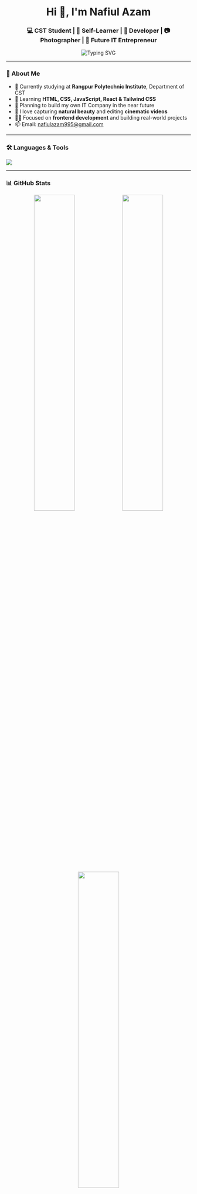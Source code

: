 <h1 align="center">Hi 👋, I'm Nafiul Azam</h1>
<h3 align="center">💻 CST Student | 🌱 Self-Learner | 🚀 Developer | 📷 Photographer | 🎯 Future IT Entrepreneur</h3>

<p align="center">
  <img src="https://readme-typing-svg.demolab.com?font=Fira+Code&weight=500&size=22&duration=3000&pause=1000&center=true&vCenter=true&multiline=true&width=600&height=100&lines=Assalamu+Alaikum!;Welcome+to+My+GitHub+Profile;Coding+My+Dreams+Into+Reality..." alt="Typing SVG" />
</p>

---

### 🧠 About Me

- 🔭 Currently studying at **Rangpur Polytechnic Institute**, Department of CST  
- 🌱 Learning **HTML, CSS, JavaScript, React & Tailwind CSS**
- 💼 Planning to build my own IT Company in the near future
- 📸 I love capturing **natural beauty** and editing **cinematic videos**
- 🧑‍💻 Focused on **frontend development** and building real-world projects
- 📫 Email: [nafiulazam995@gmail.com](mailto:nafiulazam995@gmail.com)

---

### 🛠️ Languages & Tools

<p align="left">
  <img src="https://skillicons.dev/icons?i=html,css,js,react,tailwind,bootstrap,git,github,figma,vscode,linux" />
</p>

---

### 📊 GitHub Stats

<p align="center">
  <img width="47%" src="https://github-readme-stats.vercel.app/api?username=Nafiul-Azam&show_icons=true&theme=radical" />
  <img width="47%" src="https://github-readme-streak-stats.herokuapp.com/?user=Nafiul-Azam&theme=radical" />
</p>

<p align="center">
  <img width="47%" src="https://github-readme-stats.vercel.app/api/top-langs/?username=Nafiul-Azam&layout=compact&theme=radical" />
</p>

---

### 🌍 Connect With Me

<p align="left">
  <a href="https://www.facebook.com/nafiulazam.dev.coder" target="_blank"><img src="https://img.shields.io/badge/Facebook-1877F2?style=for-the-badge&logo=facebook&logoColor=white"/></a>
  <a href="mailto:nafiulazam995@gmail.com" target="_blank"><img src="https://img.shields.io/badge/Gmail-D14836?style=for-the-badge&logo=gmail&logoColor=white"/></a>
</p>

---

### 🐍 Contribution Graph Snake

<p align="center">
  <img src="https://github.com/Nafiul-Azam/Nafiul-Azam/raw/output/github-contribution-grid-snake.svg" />
</p>




---

### ⚡ Fun Fact

> I believe **discipline, dua and dedication** can change your destiny.

---

<!-- তোমার আগের সব কন্টেন্ট থাকবে... তারপর নিচেরগুলো অ্যাড করো -->

---

### 📁 Featured Projects

> আমার জীবনের প্রথম কিছু প্রজেক্ট এখানে রেখেছি যাতে আপনি দেখতে পারেন আমি কতটা প্যাশনেট ছিলাম।

| Project | Description | Tech Stack |
|--------|-------------|------------|
| [🎨 Portfolio Website](https://nafiul-azam.github.io/Personal-Portfolio--01/) | একটি ব্যক্তিগত পোর্টফোলিও ওয়েবসাইট যেখানে আমার স্কিলস ও প্রজেক্ট শোকেস করা হয়েছে | HTML, CSS, JS |
| [📱 Calculator App](https://nafiul-azam.github.io/calculator/) | একটি সিম্পল ক্যালকুলেটর অ্যাপ যা বেসিক গণনা করতে পারে | HTML, CSS, JS |
| [📝 Blog Platform](https://github.com/Nafiul-Azam/blogsite) | একটি ব্লগ প্ল্যাটফর্ম যেখানে Markdown দিয়ে লেখা পোস্ট করা যায় | React, Tailwind, Firebase |

---

### 📈 My GitHub Activity

<!-- GitHub Activity Graph (animated contribution map) -->
<p align="center">
  <img src="https://github-readme-activity-graph.vercel.app/graph?username=Nafiul-Azam&theme=radical&hide_border=true" />
</p>

---

### 🧰 Tech I'm Currently Learning

- ⚙️ Next.js, Framer Motion
- 🔐 Firebase Authentication
- 💬 ChatGPT API Integration
- 🧠 GitHub Actions & CI/CD
- 🎨 Advanced CSS Animations

---

### 💡 Future Goals

- 🚀 Build a SaaS product
- 🏆 Win a Hackathon
- 📱 Launch my first Play Store App
- 💼 Start an IT firm by 2030

---

### 👑 Inspirational Quote

> _"If you want to go fast, go alone. If you want to go far, go together."_ – African Proverb

---

### 🧩 Fun Tech Facts About Me

- 🧠 I dream in code!
- 🖼️ I design my UI on paper first
- 🎧 I can't code without Lofi music
- 📸 I take cloud & nature photos on weekends!

---

<p align="center">
  <a href="https://facebook.com/nafiulazam.dev.coder"><img src="https://img.shields.io/badge/Facebook-1877F2?style=flat-square&logo=facebook&logoColor=white" /></a>
  <a href="mailto:nafiulazam995@gmail.com"><img src="https://img.shields.io/badge/Gmail-D14836?style=flat-square&logo=gmail&logoColor=white" /></a>
  <a href="https://www.linkedin.com/in/yourname" target="_blank"><img src="https://img.shields.io/badge/LinkedIn-0A66C2?style=flat-square&logo=linkedin&logoColor=white"/></a>
</p>

---

<p align="center">
  🖤💓💓💓💓💓💓💓💓💓💓💓💓💓💓💓💓💓💓💓💓💓💓💓💓💓💓💓💓💓💓💓💓💓💓💓💓💓💓💓💓💓💓💓💓💓💓💓💓💓💓💓💓💓💓💓💓💓💓💓💓💓💓💓💓💓💓💓💓💓💓💓💓💓💓💓💓💓💓💓💓💓💓💓💓💓💓💓💓💓💓💓💓💓💓💓💓💓💓💓💓💓💓💓
</p>
<p align="center">
  <b>Still coding... still dreaming... still alive 🧠💡</b>
</p>
### 🫀 Heartbeat Monitor

> A developer's life has a rhythm—**Code 💻 Learn 📚 Dream 🌌 Repeat 🔁**

<p align="center">
  <img src="https://i.imgur.com/wj7VYkW.gif" alt="Heartbeat Monitor" width="600"/>
</p>
